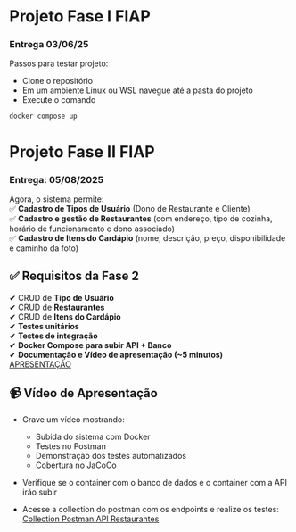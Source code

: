 # Projeto Fase I FIAP
### Entrega 03/06/25

Passos para testar projeto:
- Clone o repositório
- Em um ambiente Linux ou WSL navegue até a pasta do projeto
- Execute o comando 
```
docker compose up
```

# Projeto Fase II FIAP  
### Entrega: 05/08/2025

Agora, o sistema permite:  
✅ **Cadastro de Tipos de Usuário** (Dono de Restaurante e Cliente)  
✅ **Cadastro e gestão de Restaurantes** (com endereço, tipo de cozinha, horário de funcionamento e dono associado)  
✅ **Cadastro de Itens do Cardápio** (nome, descrição, preço, disponibilidade e caminho da foto)  


## **✅ Requisitos da Fase 2**
✔ CRUD de **Tipo de Usuário**  
✔ CRUD de **Restaurantes**  
✔ CRUD de **Itens do Cardápio**  
✔ **Testes unitários**  
✔ **Testes de integração**  
✔ **Docker Compose para subir API + Banco**  
✔ **Documentação e Vídeo de apresentação (~5 minutos)**  
[APRESENTAÇÃO](https://drive.google.com/file/d/12FfIqxIcZ6guXXRMuixeNYPGiOLvlx_W/view)

## **📹 Vídeo de Apresentação**
- Grave um vídeo mostrando:
  - Subida do sistema com Docker
  - Testes no Postman
  - Demonstração dos testes automatizados
  - Cobertura no JaCoCo


- Verifique se o container com o banco de dados e o container com a API irão subir
- Acesse a collection do postman com os endpoints e realize os testes:<br>
[Collection Postman API Restaurantes](https://www.postman.com/solar-station-93324/workspace/fiap-projeto-backend-restaurantes/request/20892555-4eda8546-f921-4357-addb-be4a24526e9b?action=share&creator=20892555&ctx=documentation&active-environment=20892555-8d954534-7e1e-403c-8d02-8c3435cf5d48)


